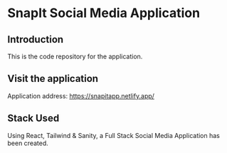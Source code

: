 # SnapIt Social Media Application

## Introduction
This is the code repository for the application.

## Visit the application
Application address: https://snapitapp.netlify.app/

## Stack Used
Using React, Tailwind & Sanity, a Full Stack Social Media Application has been created.
